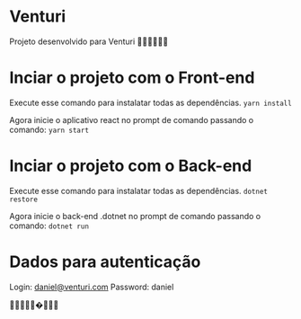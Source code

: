 # Venturi
Projeto desenvolvido para Venturi 🥰🚀🐱‍💻🐱‍🏍


# Inciar o projeto com o Front-end

Execute esse comando para instalatar todas as dependências.
`yarn install`

Agora inicie o aplicativo react no prompt de comando passando o comando: `yarn start`


# Inciar o projeto com o Back-end

Execute esse comando para instalatar todas as dependências.
`dotnet restore`

Agora inicie o back-end .dotnet no prompt de comando passando o comando: `dotnet run`


# Dados para autenticação

Login: daniel@venturi.com
Password: daniel

🐱‍🏍🚀🐱‍👤�🐱‍💻🤩
